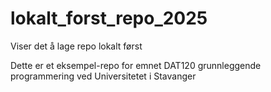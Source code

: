 # lokalt_forst_repo_2025
Viser det å lage repo lokalt først

Dette er et eksempel-repo for emnet DAT120 grunnleggende programmering ved Universitetet i Stavanger
